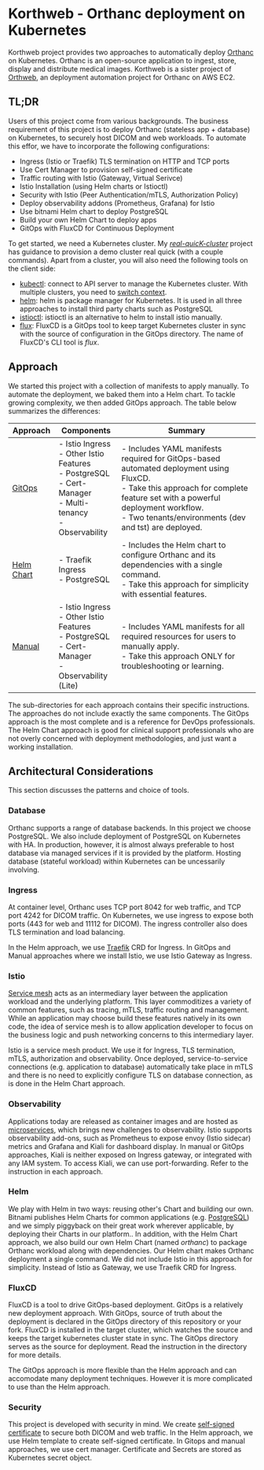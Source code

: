 # Korthweb - Orthanc deployment on Kubernetes
Korthweb project provides two approaches to automatically deploy [Orthanc](https://www.orthanc-server.com/) on Kubernetes. Orthanc is an open-source application to ingest, store, display and distribute medical images. Korthweb is a sister project of [Orthweb](https://github.com/digihunch/orthweb), an deployment automation project for Orthanc on AWS EC2. 

## TL;DR
Users of this project come from various backgrounds. The business requirement of this project is to deploy Orthanc (stateless app + database) on Kubernetes, to securely host DICOM and web workloads. To automate this effor, we have to incorporate the following configurations:

* Ingress (Istio or Traefik) TLS termination on HTTP and TCP ports
* Use Cert Manager to provision self-signed certificate
* Traffic routing with Istio (Gateway, Virtual Serivce)
* Istio Installation (using Helm charts or Istioctl)
* Security with Istio (Peer Authentication/mTLS, Authorization Policy)
* Deploy observability addons (Prometheus, Grafana) for Istio
* Use bitnami Helm chart to deploy PostgreSQL
* Build your own Helm Chart to deploy apps
* GitOps with FluxCD for Continuous Deployment

To get started, we need a Kubernetes cluster. My *[real-quicK-cluster](https://github.com/digihunch/real-quicK-cluster)* project has guidance to provision a demo cluster real quick (with a couple commands). Apart from a cluster, you will also need the following tools on the client side:

* [kubectl](https://kubernetes.io/docs/tasks/tools/#kubectl): connect to API server to manage the Kubernetes cluster. With multiple clusters, you need to [switch context](https://kubernetes.io/docs/tasks/access-application-cluster/configure-access-multiple-clusters/).
* [helm](https://helm.sh/docs/intro/install/): helm is package manager for Kubernetes. It is used in all three approaches to install third party charts such as PostgreSQL
* [istioctl](https://helm.sh/docs/intro/install/): istioctl is an alternative to helm to install istio manually.
* [flux](https://fluxcd.io/docs/): FluxCD is a GitOps tool to keep target Kubernetes cluster in sync with the source of configuration in the GitOps directory. The name of FluxCD's CLI tool is *flux*.
## Approach
We started this project with a collection of manifests to apply manually. To automate the deployment, we baked them into a Helm chart. To tackle growing complexity, we then added GitOps approach. The table below summarizes the differences: 

| Approach | Components | Summary |
|--|--|--|
| [GitOps](https://github.com/digihunch/korthweb/tree/main/gitops) | - Istio Ingress <br> - Other Istio Features <br> - PostgreSQL <br> - Cert-Manager<br> - Multi-tenancy <br> - Observability| - Includes YAML manifests required for GitOps-based automated deployment using FluxCD. <br> - Take this approach for complete feature set with a powerful deployment workflow. <br> - Two tenants/environments (dev and tst) are deployed.
| [Helm Chart](https://github.com/digihunch/korthweb/tree/main/helm) | - Traefik Ingress <br> - PostgreSQL | - Includes the Helm chart to configure Orthanc and its dependencies with a single command. <br> - Take this approach for simplicity with essential features.
| [Manual](https://github.com/digihunch/korthweb/tree/main/manual) | - Istio Ingress <br> - Other Istio Features <br> - PostgreSQL <br> - Cert-Manager <br> - Observability (Lite) | - Includes YAML manifests for all required resources for users to manually apply. <br> - Take this approach ONLY for troubleshooting or learning. |

The sub-directories for each approach contains their specific instructions. The approaches do not include exactly the same components. The GitOps approach is the most complete and is a reference for DevOps professionals. The Helm Chart approach is good for clinical support professionals who are not overly concerned with deployment methodologies, and just want a working installation.

## Architectural Considerations
This section discusses the patterns and choice of tools.
### Database
Orthanc supports a range of database backends. In this  project we choose PostgreSQL. We also include deployment of PostgreSQL on Kubernetes with HA. In production, however, it is almost always preferable to host database via managed services if it is provided by the platform. Hosting database (stateful workload) within Kubernetes can be uncessarily involving.
### Ingress
At container level, Orthanc uses TCP port 8042 for web traffic, and TCP port 4242 for DICOM traffic. On Kubernetes, we use ingress to expose both ports (443 for web and 11112 for DICOM). The ingress controller also does TLS termination and load balancing.

In the Helm approach, we use [Traefik](https://doc.traefik.io/traefik/routing/providers/kubernetes-crd/) CRD for Ingress. In GitOps and Manual approaches where we install Istio, we use Istio Gateway as Ingress.  

### Istio
[Service mesh](https://www.digihunch.com/2021/12/from-ingress-to-gateway-why-you-need-istio-gateways-on-kubernetes-platforms/) acts as an intermediary layer between the application workload and the underlying platform. This layer commoditizes a variety of common features, such as tracing, mTLS, traffic routing and management. While an application may choose build these features natively in its own code, the idea of service mesh is to allow application developer to focus on the business logic and push networking concerns to this intermediary layer.

Istio is a service mesh product. We use it for Ingress, TLS termination, mTLS, authorization and observability. Once deployed, service-to-service connections (e.g. application to database) automatically take place in mTLS and there is no need to explicitly configure TLS on database connection, as is done in the Helm Chart approach.
### Observability
Applications today are released as container images and are hosted as [microservices](https://www.digihunch.com/2021/11/from-microservice-to-service-mesh/), which brings new challenges to observability.
Istio supports observability add-ons, such as Prometheus to expose envoy (Istio sidecar) metrics and Grafana and Kiali for dashboard display. In manual or GitOps approaches, Kiali is neither exposed on Ingress gateway, or integrated with any IAM system. To access Kiali, we can use port-forwarding. Refer to the instruction in each approach.
### Helm
We play with Helm in two ways: reusing other's Chart and building our own. Bitnami publishes Helm Charts for common applications (e.g. [PostgreSQL](https://artifacthub.io/packages/helm/bitnami/postgresql-ha)) and we simply piggyback on their great work wherever applicable, by deploying their Charts in our platform.. In addition, with the Helm Chart approach, we also build our own Helm Chart (named *orthanc*) to package Orthanc workload along with dependencies. Our Helm chart makes Orthanc deployment a single command. We did not include Istio in this approach for simplicity. Instead of Istio as Gateway, we use Traefik CRD for Ingress.

### FluxCD 
FluxCD is a tool to drive GitOps-based deployment. GitOps is a relatively new deployment approach. With GitOps, source of truth about the deployment is declared in the GitOps directory of this repository or your fork. FluxCD is installed in the target cluster, which watches the source and keeps the target kubernetes cluster state in sync. The GitOps directory serves as the source for deployment. Read the instruction in the directory for more details.

The GitOps approach is more flexible than the Helm approach and can accomodate many deployment techniques. However it is more complicated to use than the Helm approach.

### Security
This project is developed with security in mind. We create [self-signed certificate](https://www.digihunch.com/2022/01/creating-self-signed-x509-certificate/) to secure both DICOM and web traffic. In the Helm approach, we use Helm template to create self-signed certificate. In Gitops and manual approaches, we use cert manager. Certificate and Secrets are stored as Kubernetes secret object. 


